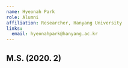 ```yaml
---
name: Hyeonah Park 
role: Alumni
affiliation: Researcher, Hanyang University
links:
  email: hyeonahpark@hanyang.ac.kr
---
```


## **M.S. (2020. 2)**









